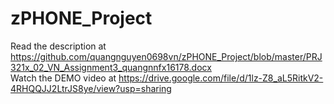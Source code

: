 # zPHONE_Project

Read the description at https://github.com/quangnguyen0698vn/zPHONE_Project/blob/master/PRJ321x_02_VN_Assignment3_quangnnfx16178.docx  
Watch the DEMO video at https://drive.google.com/file/d/1lz-Z8_aL5RitkV2-4RHQQJJ2LtrJS8ye/view?usp=sharing
